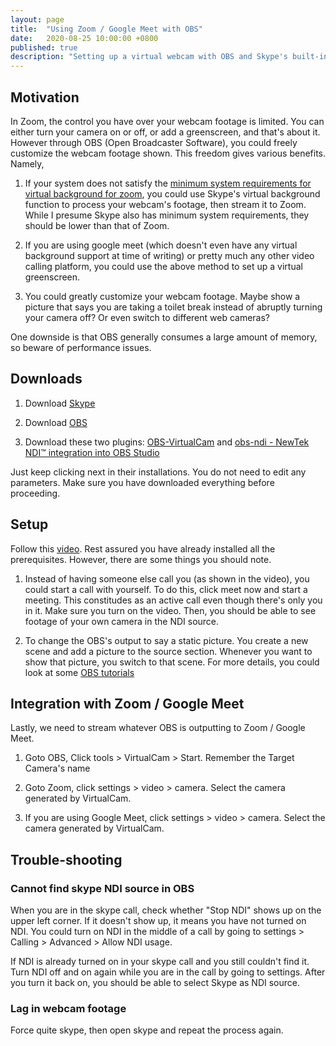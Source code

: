 ```yaml
---
layout: page
title:  "Using Zoom / Google Meet with OBS"
date:   2020-08-25 10:00:00 +0800
published: true
description: "Setting up a virtual webcam with OBS and Skype's built-in background filtering"
---
```


## Motivation

In Zoom, the control you have over your webcam footage is limited. You can either turn your camera on or off, or add a greenscreen, and that's about it. However through OBS (Open Broadcaster Software), you could freely customize the webcam footage shown. This freedom gives various benefits. Namely,

1. If your system does not satisfy the [minimum system requirements for virtual background for zoom](https://support.zoom.us/hc/en-us/articles/360043484511), you could use Skype's virtual background function to process your webcam's footage, then stream it to Zoom. While I presume Skype also has minimum system requirements, they should be lower than that of Zoom.

2. If you are using google meet (which doesn't even have any virtual background support at time of writing) or pretty much any other video calling platform, you could use the above method to set up a virtual greenscreen.

2. You could greatly customize your webcam footage. Maybe show a picture that says you are taking a toilet break instead of abruptly turning your camera off? Or even switch to different web cameras?

One downside is that OBS generally consumes a large amount of memory, so beware of performance issues.

## Downloads

1. Download [Skype](https://www.skype.com/en/get-skype/)

2. Download [OBS](https://obsproject.com/)

3. Download these two plugins: [OBS-VirtualCam](https://obsproject.com/forum/resources/obs-virtualcam.949/) and [obs-ndi - NewTek NDI™ integration into OBS Studio](https://obsproject.com/forum/resources/obs-ndi-newtek-ndi%E2%84%A2-integration-into-obs-studio.528/)

Just keep clicking next in their installations. You do not need to edit any parameters. Make sure you have downloaded everything before proceeding.

## Setup

Follow this [video](https://www.youtube.com/watch?v=QPg5IfqAkAI). Rest assured you have already installed all the prerequisites. However, there are some things you should note.

1. Instead of having someone else call you (as shown in the video), you could start a call with yourself. To do this, click meet now and start a meeting. This constitudes as an active call even though there's only you in it. Make sure you turn on the video. Then, you should be able to see footage of your own camera in the NDI source.

2. To change the OBS's output to say a static picture. You create a new scene and add a picture to the source section. Whenever you want to show that picture, you switch to that scene. For more details, you could look at some [OBS tutorials](https://www.youtube.com/watch?v=DTk99mHDX_I)

## Integration with Zoom / Google Meet

Lastly, we need to stream whatever OBS is outputting to Zoom / Google Meet.

1. Goto OBS, Click tools > VirtualCam > Start. Remember the Target Camera's name

2. Goto Zoom, click settings > video > camera. Select the camera generated by VirtualCam.

3. If you are using Google Meet, click settings > video > camera. Select the camera generated by VirtualCam.

## Trouble-shooting

### Cannot find skype NDI source in OBS

When you are in the skype call, check whether "Stop NDI" shows up on the upper left corner. If it doesn't show up, it means you have not turned on NDI. You could turn on NDI in the middle of a call by going to settings > Calling > Advanced > Allow NDI usage.

If NDI is already turned on in your skype call and you still couldn't find it. Turn NDI off and on again while you are in the call by going to settings. After you turn it back on, you should be able to select Skype as NDI source.

### Lag in webcam footage

Force quite skype, then open skype and repeat the process again.
